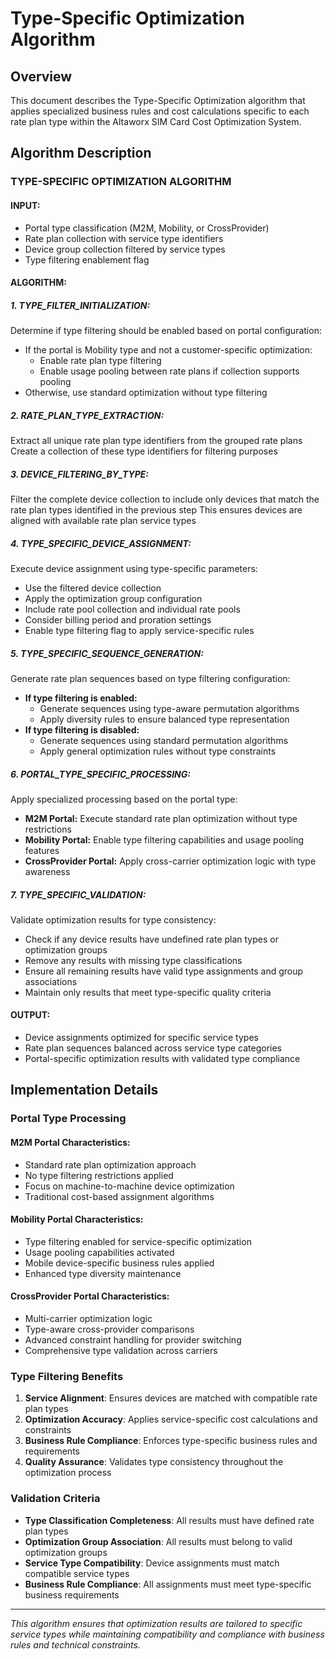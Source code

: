 # Type-Specific Optimization Algorithm

## Overview

This document describes the Type-Specific Optimization algorithm that applies specialized business rules and cost calculations specific to each rate plan type within the Altaworx SIM Card Cost Optimization System.

## Algorithm Description

### TYPE-SPECIFIC OPTIMIZATION ALGORITHM

#### INPUT: 
- Portal type classification (M2M, Mobility, or CrossProvider)
- Rate plan collection with service type identifiers
- Device group collection filtered by service types
- Type filtering enablement flag

#### ALGORITHM:

##### 1. TYPE_FILTER_INITIALIZATION:
Determine if type filtering should be enabled based on portal configuration:
- If the portal is Mobility type and not a customer-specific optimization:
  - Enable rate plan type filtering
  - Enable usage pooling between rate plans if collection supports pooling
- Otherwise, use standard optimization without type filtering

##### 2. RATE_PLAN_TYPE_EXTRACTION:
Extract all unique rate plan type identifiers from the grouped rate plans
Create a collection of these type identifiers for filtering purposes

##### 3. DEVICE_FILTERING_BY_TYPE:
Filter the complete device collection to include only devices that match
the rate plan types identified in the previous step
This ensures devices are aligned with available rate plan service types

##### 4. TYPE_SPECIFIC_DEVICE_ASSIGNMENT:
Execute device assignment using type-specific parameters:
- Use the filtered device collection
- Apply the optimization group configuration
- Include rate pool collection and individual rate pools
- Consider billing period and proration settings
- Enable type filtering flag to apply service-specific rules

##### 5. TYPE_SPECIFIC_SEQUENCE_GENERATION:
Generate rate plan sequences based on type filtering configuration:
- **If type filtering is enabled:**
  - Generate sequences using type-aware permutation algorithms
  - Apply diversity rules to ensure balanced type representation
- **If type filtering is disabled:**
  - Generate sequences using standard permutation algorithms
  - Apply general optimization rules without type constraints

##### 6. PORTAL_TYPE_SPECIFIC_PROCESSING:
Apply specialized processing based on the portal type:
- **M2M Portal:** Execute standard rate plan optimization without type restrictions
- **Mobility Portal:** Enable type filtering capabilities and usage pooling features
- **CrossProvider Portal:** Apply cross-carrier optimization logic with type awareness

##### 7. TYPE_SPECIFIC_VALIDATION:
Validate optimization results for type consistency:
- Check if any device results have undefined rate plan types or optimization groups
- Remove any results with missing type classifications
- Ensure all remaining results have valid type assignments and group associations
- Maintain only results that meet type-specific quality criteria

#### OUTPUT: 
- Device assignments optimized for specific service types
- Rate plan sequences balanced across service type categories
- Portal-specific optimization results with validated type compliance

## Implementation Details

### Portal Type Processing

#### M2M Portal Characteristics:
- Standard rate plan optimization approach
- No type filtering restrictions applied
- Focus on machine-to-machine device optimization
- Traditional cost-based assignment algorithms

#### Mobility Portal Characteristics:
- Type filtering enabled for service-specific optimization
- Usage pooling capabilities activated
- Mobile device-specific business rules applied
- Enhanced type diversity maintenance

#### CrossProvider Portal Characteristics:
- Multi-carrier optimization logic
- Type-aware cross-provider comparisons
- Advanced constraint handling for provider switching
- Comprehensive type validation across carriers

### Type Filtering Benefits

1. **Service Alignment**: Ensures devices are matched with compatible rate plan types
2. **Optimization Accuracy**: Applies service-specific cost calculations and constraints
3. **Business Rule Compliance**: Enforces type-specific business rules and requirements
4. **Quality Assurance**: Validates type consistency throughout the optimization process

### Validation Criteria

- **Type Classification Completeness**: All results must have defined rate plan types
- **Optimization Group Association**: All results must belong to valid optimization groups
- **Service Type Compatibility**: Device assignments must match compatible service types
- **Business Rule Compliance**: All assignments must meet type-specific business requirements

---

*This algorithm ensures that optimization results are tailored to specific service types while maintaining compatibility and compliance with business rules and technical constraints.*